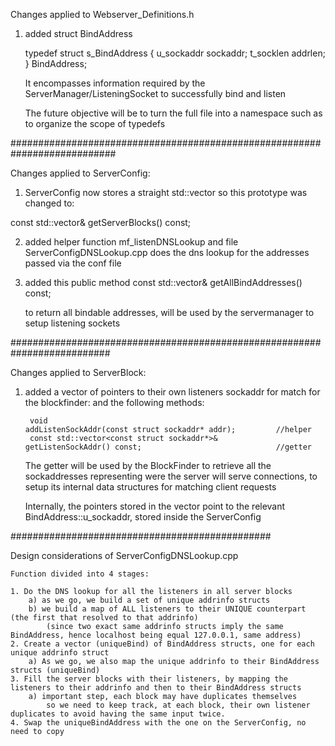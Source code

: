 
Changes applied to Webserver_Definitions.h

1) added struct BindAddress

    typedef struct s_BindAddress
    {
        u_sockaddr			sockaddr;
        t_socklen			addrlen;
    }	BindAddress; 

    It encompasses information required by the ServerManager/ListeningSocket to successfully bind and listen

    The future objective will be to turn the full file into a namespace such as to organize the scope of typedefs

###########################################################################

Changes applied to ServerConfig:


1) ServerConfig now stores a straight std::vector<ServerBlock> so
this prototype was changed to:

const std::vector<ServerBlock>&				getServerBlocks() const;

2) added helper function mf_listenDNSLookup and file ServerConfigDNSLookup.cpp
    does the dns lookup for the addresses passed via the conf file

3) added this public method
    const std::vector<BindAddress>&				getAllBindAddresses() const;

    to return all bindable addresses, will be used by the servermanager to setup listening sockets

##########################################################################

Changes applied to ServerBlock:

1) added a vector of pointers to their own listeners sockaddr for match for the blockfinder:
    and the following methods:

		void							                    addListenSockAddr(const struct sockaddr* addr);         //helper
		const std::vector<const struct sockaddr*>&		    getListenSockAddr() const;                              //getter

    The getter will be used by the BlockFinder to retrieve all the sockaddresses representing were
    the server will serve connections, to setup its internal data structures for matching client requests

    Internally, the pointers stored in the vector point to the relevant BindAddress::u_sockaddr, stored inside
    the ServerConfig

###############################################

Design considerations of ServerConfigDNSLookup.cpp

	Function divided into 4 stages:

	1. Do the DNS lookup for all the listeners in all server blocks
		a) as we go, we build a set of unique addrinfo structs
		b) we build a map of ALL listeners to their UNIQUE counterpart (the first that resolved to that addrinfo)
			(since two exact same addrinfo structs imply the same BindAddress, hence localhost being equal 127.0.0.1, same address)
	2. Create a vector (uniqueBind) of BindAddress structs, one for each unique addrinfo struct
		a) As we go, we also map the unique addrinfo to their BindAddress structs (uniqueBind)
	3. Fill the server blocks with their listeners, by mapping the listeners to their addrinfo and then to their BindAddress structs
		a) important step, each block may have duplicates themselves
			so we need to keep track, at each block, their own listener duplicates to avoid having the same input twice.
	4. Swap the uniqueBindAddress with the one on the ServerConfig, no need to copy
